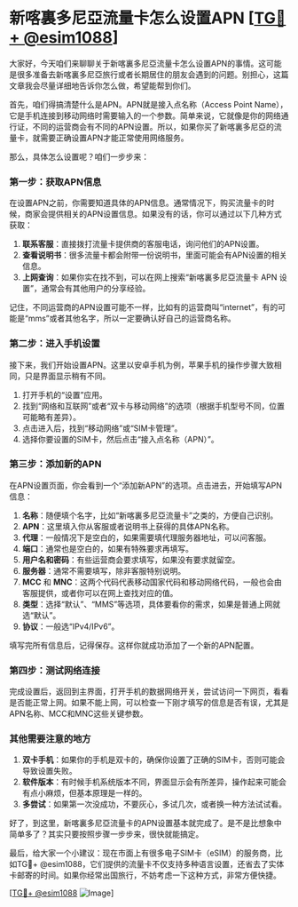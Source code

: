 # 新喀裏多尼亞流量卡怎么设置APN [[TG💪+ @esim1088](https://t.me/s/esim1088)]

大家好，今天咱们来聊聊关于新喀裏多尼亞流量卡怎么设置APN的事情。这可能是很多准备去新喀裏多尼亞旅行或者长期居住的朋友会遇到的问题。别担心，这篇文章我会尽量详细地告诉你怎么做，希望能帮到你们。

首先，咱们得搞清楚什么是APN。APN就是接入点名称（Access Point Name），它是手机连接到移动网络时需要输入的一个参数。简单来说，它就像是你的网络通行证，不同的运营商会有不同的APN设置。所以，如果你买了新喀裏多尼亞的流量卡，就需要正确设置APN才能正常使用网络服务。

那么，具体怎么设置呢？咱们一步步来：

### 第一步：获取APN信息

在设置APN之前，你需要知道具体的APN信息。通常情况下，购买流量卡的时候，商家会提供相关的APN设置信息。如果没有的话，你可以通过以下几种方式获取：

1. **联系客服**：直接拨打流量卡提供商的客服电话，询问他们的APN设置。
2. **查看说明书**：很多流量卡都会附带一份说明书，里面可能会有APN设置的相关信息。
3. **上网查询**：如果你实在找不到，可以在网上搜索“新喀裏多尼亞流量卡 APN 设置”，通常会有其他用户的分享经验。

记住，不同运营商的APN设置可能不一样，比如有的运营商叫“internet”，有的可能是“mms”或者其他名字，所以一定要确认好自己的运营商名称。

### 第二步：进入手机设置

接下来，我们开始设置APN。这里以安卓手机为例，苹果手机的操作步骤大致相同，只是界面显示稍有不同。

1. 打开手机的“设置”应用。
2. 找到“网络和互联网”或者“双卡与移动网络”的选项（根据手机型号不同，位置可能略有差异）。
3. 点击进入后，找到“移动网络”或“SIM卡管理”。
4. 选择你要设置的SIM卡，然后点击“接入点名称（APN）”。

### 第三步：添加新的APN

在APN设置页面，你会看到一个“添加新APN”的选项。点击进去，开始填写APN信息：

1. **名称**：随便填个名字，比如“新喀裏多尼亞流量卡”之类的，方便自己识别。
2. **APN**：这里填入你从客服或者说明书上获得的具体APN名称。
3. **代理**：一般情况下是空白的，如果需要填代理服务器地址，可以问客服。
4. **端口**：通常也是空白的，如果有特殊要求再填写。
5. **用户名和密码**：有些运营商会要求填写，如果没有要求就留空。
6. **服务器**：通常不需要填写，除非客服特别说明。
7. **MCC** 和 **MNC**：这两个代码代表移动国家代码和移动网络代码，一般也会由客服提供，或者你可以在网上查找对应的值。
8. **类型**：选择“默认”、“MMS”等选项，具体要看你的需求，如果是普通上网就选“默认”。
9. **协议**：一般选“IPv4/IPv6”。

填写完所有信息后，记得保存。这样你就成功添加了一个新的APN配置。

### 第四步：测试网络连接

完成设置后，返回到主界面，打开手机的数据网络开关，尝试访问一下网页，看看是否能正常上网。如果不能上网，可以检查一下刚才填写的信息是否有误，尤其是APN名称、MCC和MNC这些关键参数。

### 其他需要注意的地方

1. **双卡手机**：如果你的手机是双卡的，确保你设置了正确的SIM卡，否则可能会导致设置失败。
2. **软件版本**：有时候手机系统版本不同，界面显示会有所差异，操作起来可能会有点小麻烦，但基本原理是一样的。
3. **多尝试**：如果第一次没成功，不要灰心，多试几次，或者换一种方法试试看。

好了，到这里，新喀裏多尼亞流量卡的APN设置基本就完成了。是不是比想象中简单多了？其实只要按照步骤一步步来，很快就能搞定。

最后，给大家一个小建议：现在市面上有很多电子SIM卡（eSIM）的服务商，比如TG💪+ @esim1088，它们提供的流量卡不仅支持多种语言设置，还省去了实体卡邮寄的时间。如果你经常出国旅行，不妨考虑一下这种方式，非常方便快捷。

[[TG💪+ @esim1088](https://t.me/s/esim1088) ![Image](https://i.postimg.cc/4NQfJmqS/Snipaste-2025-05-13-00-14-12.png)]
